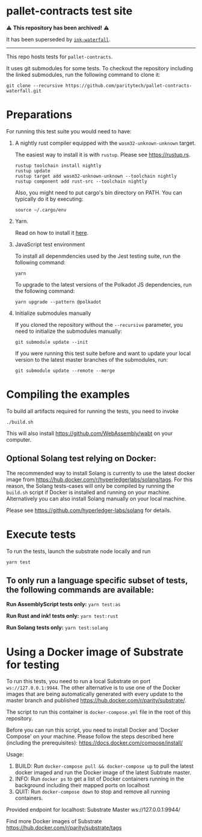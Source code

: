 # pallet-contracts test site

⚠️ **This repository has been archived!** ⚠️

It has been superseded by [`ink-waterfall`](https://github.com/paritytech/ink-waterfall).

---

This repo hosts tests for `pallet-contracts`.

It uses git submodules for some tests. To checkout the repository including the linked submodules, run the following command to clone it:

```
git clone --recursive https://github.com/paritytech/pallet-contracts-waterfall.git
```

# Preparations

For running this test suite you would need to have:

1. A nightly rust compiler equipped with the `wasm32-unknown-unknown` target.

   The easiest way to install it is with `rustup`. Please see https://rustup.rs.

   ```shell
   rustup toolchain install nightly
   rustup update
   rustup target add wasm32-unknown-unknown --toolchain nightly
   rustup component add rust-src --toolchain nightly
   ```

   Also, you might need to put cargo's bin directory on PATH. You can typically do it by executing:

   ```shell
   source ~/.cargo/env
   ```

2. Yarn.

   Read on how to install it [here](https://yarnpkg.com/lang/en/docs/install/).

3. JavaScript test environment

   To install all depenmdencies used by the Jest testing suite, run the following command:

   `yarn`

   To upgrade to the latest versions of the Polkadot JS dependencies, run the following command:

   `yarn upgrade --pattern @polkadot`

4. Initialize submodules manually

   If you cloned the repository without the `--recursive` parameter, you need to initialize the submodules manually:

   ```
   git submodule update --init
   ```

   If you were running this test suite before and want to update your local version to the latest master branches of the submodules, run:

   ```
   git submodule update --remote --merge
   ```

# Compiling the examples

To build all artifacts required for running the tests, you need to invoke

```
./build.sh
```

This will also install https://github.com/WebAssembly/wabt on your computer.

## Optional Solang test relying on Docker:

The recommended way to install Solang is currently to use the latest docker image from https://hub.docker.com/r/hyperledgerlabs/solang/tags.
For this reason, the Solang tests-cases will only be compiled by running the `build.sh` script if Docker is installed and running on your machine.
Alternatively you can also install Solang manually on your local machine.

Please see https://github.com/hyperledger-labs/solang for details.

# Execute tests

To run the tests, launch the substrate node locally and run

```
yarn test
```

## To only run a language specific subset of tests, the following commands are available:

**Run AssemblyScript tests only:**
`yarn test:as`

**Run Rust and ink! tests only:**
`yarn test:rust`

**Run Solang tests only:**
`yarn test:solang`

# Using a Docker image of Substrate for testing

To run this tests, you need to run a local Substrate on port `ws://127.0.0.1:9944`. The other alternative is to use one of the Docker images that are being automatically generated with every update to the master branch and published https://hub.docker.com/r/parity/substrate/.

The script to run this container is `docker-compose.yml` file in the root of this repository.

Before you can run this script, you need to install Docker and 'Docker Compose' on your machine.
Please follow the steps described here (including the prerequisites): https://docs.docker.com/compose/install/

Usage:

1. BUILD: Run `docker-compose pull && docker-compose up` to pull the latest docker imaged and run the Docker image of the latest Subtrate master.
2. INFO: Run `docker ps` to get a list of Docker containers running in the background including their mapped ports on localhost
3. QUIT: Run `docker-compose down` to stop and remove all running containers.

Provided endpoint for localhost: Substrate Master ws://127.0.0.1:9944/

Find more Docker images of Substrate https://hub.docker.com/r/parity/substrate/tags
